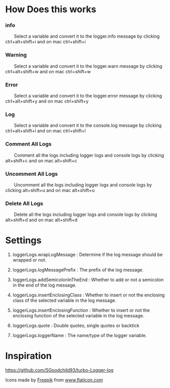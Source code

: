 
# How Does this works
### info
&nbsp;&nbsp;&nbsp;&nbsp;&nbsp;&nbsp; Select a variable and convert it to the logger.info message by clicking ctrl+alt+shift+i and on mac ctrl+shift+i
### Warning
&nbsp;&nbsp;&nbsp;&nbsp;&nbsp;&nbsp; Select a variable and convert it to the logger.warn message by clicking ctrl+alt+shift+w and on mac ctrl+shift+w
### Error
&nbsp;&nbsp;&nbsp;&nbsp;&nbsp;&nbsp; Select a variable and convert it to the logger.error message by clicking ctrl+alt+shift+y and on mac ctrl+shift+y
### Log
&nbsp;&nbsp;&nbsp;&nbsp;&nbsp;&nbsp; Select a variable and convert it to the console.log message by clicking ctrl+alt+shift+l and on mac ctrl+shift+l
### Comment All Logs
&nbsp;&nbsp;&nbsp;&nbsp;&nbsp;&nbsp; Comment all the logs including logger logs and console logs by clicking alt+shift+c and on mac alt+shift+c
### Uncomment All Logs
&nbsp;&nbsp;&nbsp;&nbsp;&nbsp;&nbsp; Uncomment all the logs including logger logs and console logs by clicking alt+shift+u and on mac alt+shift+u
### Delete All Logs
&nbsp;&nbsp;&nbsp;&nbsp;&nbsp;&nbsp; Delete all the logs including logger logs and console logs by clicking alt+shift+d and on mac alt+shift+d

# Settings
1. loggerLogs.wrapLogMessage : Determine if the log message should be wrapped or not.

2. loggerLogs.logMessagePrefix : The prefix of the log message.
3. loggerLogs.addSemicolonInTheEnd : Whether to add or not a semicolon in the end of the log message.
4. loggerLogs.insertEnclosingClass : Whether to insert or not the enclosing class of the selected variable in the log message.
5. loggerLogs.insertEnclosingFunction : Whether to insert or not the enclosing function of the selected variable in the log message.
6. loggerLogs.quote : Double quotes, single quotes or backtick
7. loggerLogs.loggerName : The name/type of the logger variable.

# Inspiration
https://github.com/SGoodchild93/turbo-Logger-log

<div>Icons made by <a href="https://www.flaticon.com/authors/freepik" title="Freepik">Freepik</a> from <a href="https://www.flaticon.com/" title="Flaticon">www.flaticon.com</a></div>